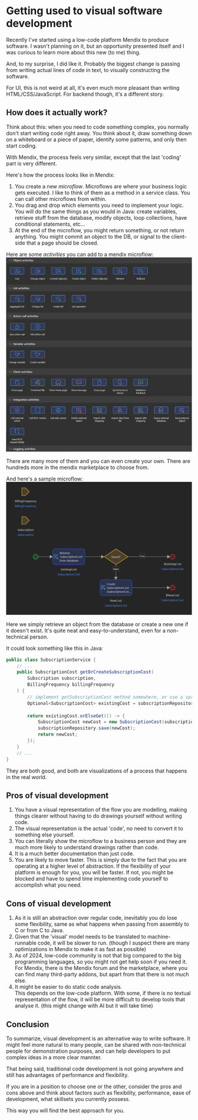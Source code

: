 # Getting used to visual software development

Recently I've started using a low-code platform Mendix to produce software.
I wasn't planning on it, but an opportunity presented itself and I was curious to learn more about this new (to me) thing.

And, to my surprise, I did like it.
Probably the biggest change is passing from writing actual lines of code in text, to visually constructing the software.

For UI, this is not weird at all, it's even much more pleasant than writing HTML/CSS/JavaScript.
For backend though, it's a different story.

## How does it actually work?

Think about this: when you need to code something complex, you normally don't start writing code right away.
You think about it, draw something down on a whiteboard or a piece of paper, identify some patterns, and only then start coding.

With Mendix, the process feels very similar, except that the last 'coding' part is very different.

Here's how the process looks like in Mendix:
1. You create a new _microflow_. Microflows are where your business logic gets executed. I like to think of them as a method in a service class. You can call other microflows from within.
1. You drag and drop which elements you need to implement your logic. You will do the same things as you would in Java: create variables, retrieve stuff from the database, modify objects, loop collections, have conditional statements, etc...
1. At the end of the microflow, you might return something, or not return anything. You might commit an object to the DB, or signal to the client-side that a page should be closed.

Here are some _activities_ you can add to a mendix microflow:
![microflow activities](./assets/microflow_activities.png)

There are many more of them and you can even create your own. 
There are hundreds more in the mendix marketplace to choose from.

And here's a sample microflow:
![sample microflow](./assets/microflow.png)

Here we simply retrieve an object from the database or create a new one if it doesn't exist.
It's quite neat and easy-to-understand, even for a non-technical person.

It could look something like this in Java:

```java
public class SubscriptionService {
    // ...
    public SubscriptionCost getOrCreateSubscriptionCost(
        Subscription subscription,
        BillingFrequency billingFrequency
    ) {
        // implement getSubscriptionCost method somewhere, or use a spring data repository
        Optional<SubscriptionCost> existingCost = subscriptionRepository.getSubscriptionCost(billingFrequency.id(), subscription.id());

        return existingCost.orElseGet(() -> {
            SubscriptionCost newCost = new SubscriptionCost(subscription, billingFrequency, ...);
            subscriptionRepository.save(newCost);
            return newCost;
        });
    }
    // ...
}
```

They are both good, and both are visualizations of a process that happens in the real world.

## Pros of visual development

1. You have a visual representation of the flow you are modelling, making things clearer without having to do drawings yourself without writing code.
1. The visual representation is the actual 'code', no need to convert it to something else yourself.
1. You can literally show the microflow to a business person and they are much more likely to understand drawings rather than code.
1. It is a much better documentation than just code.
1. You are likely to move faster. This is simply due to the fact that you are operating at a higher level of abstraction. If the flexibility of your platform is enough for you, you will be faster. If not, you might be blocked and have to spend time implementing code yourself to accomplish what you need.

## Cons of visual development

1. As it is still an abstraction over regular code, inevitably you do lose some flexibility, same as what happens when passing from assembly to C or from C to Java.
1. Given that the 'visual' model needs to be translated to machine-runnable code, it will be slower to run. (though I suspect there are many optimizations in Mendix to make it as fast as possible)
1. As of 2024, low-code community is not that big compared to the big programming languages, so you might not get help soon if you need it.
<br/>For Mendix, there is the Mendix forum and the marketplace, where you can find many third-party addons, but apart from that there is not much else.
1. It might be easier to do static code analysis. 
<br/>This depends on the low-code platform. With some, if there is no textual representation of the flow, it will be more difficult to develop tools that analyse it. (this might change with AI but it will take time)

## Conclusion

To summarize, visual development is an alternative way to write software. It might feel more natural to many people, can be shared with non-technical people for demonstration purposes, and can help developers to put complex ideas in a more clear mannter.

That being said, traditional code development is not going anywhere and still has advantages of performance and flexibility.

If you are in a position to choose one or the other, consider the pros and cons above and think about factors such as flexibility, performance, ease of development, what skillsets you currently possess.

This way you will find the best approach for you.